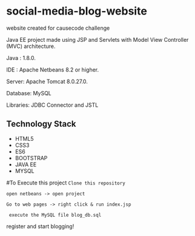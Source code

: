# social-media-blog-website
website created for causecode challenge 

Java EE project made using JSP and Servlets with Model View Controller (MVC) architecture.

Java : 1.8.0.

IDE : Apache Netbeans 8.2 or higher.

Server: Apache Tomcat 8.0.27.0.

Database: MySQL

Libraries: JDBC Connector and JSTL

## Technology Stack
* HTML5
* CSS3
* ES6
* BOOTSTRAP
* JAVA EE
* MYSQL

#To Execute this project
```Clone this repository```

```open netbeans -> open project``` 

```Go to web pages -> right click & run index.jsp```

`` execute the MySQL file blog_db.sql``

register and start blogging!
